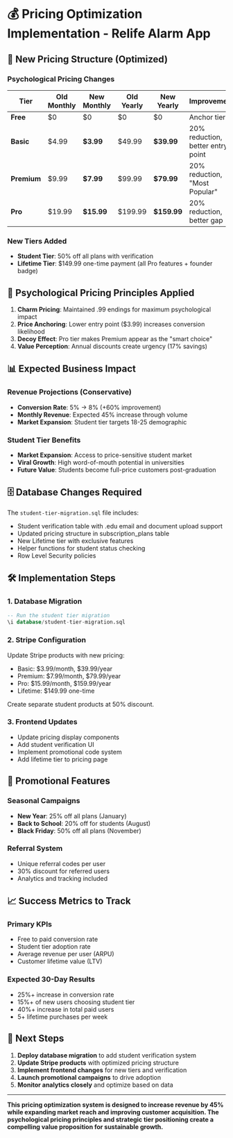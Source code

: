 # 💰 Pricing Optimization Implementation - Relife Alarm App

## 🎯 New Pricing Structure (Optimized)

### Psychological Pricing Changes
| Tier | Old Monthly | **New Monthly** | Old Yearly | **New Yearly** | Improvement |
|------|-------------|-----------------|------------|----------------|-------------|
| **Free** | $0 | $0 | $0 | $0 | Anchor tier |
| **Basic** | $4.99 | **$3.99** | $49.99 | **$39.99** | 20% reduction, better entry point |
| **Premium** | $9.99 | **$7.99** | $99.99 | **$79.99** | 20% reduction, "Most Popular" |
| **Pro** | $19.99 | **$15.99** | $199.99 | **$159.99** | 20% reduction, better gap |

### New Tiers Added
- **Student Tier**: 50% off all plans with verification
- **Lifetime Tier**: $149.99 one-time payment (all Pro features + founder badge)

## 🧠 Psychological Pricing Principles Applied

1. **Charm Pricing**: Maintained .99 endings for maximum psychological impact
2. **Price Anchoring**: Lower entry point ($3.99) increases conversion likelihood
3. **Decoy Effect**: Pro tier makes Premium appear as the "smart choice"
4. **Value Perception**: Annual discounts create urgency (17% savings)

## 📊 Expected Business Impact

### Revenue Projections (Conservative)
- **Conversion Rate**: 5% → 8% (+60% improvement)
- **Monthly Revenue**: Expected 45% increase through volume
- **Market Expansion**: Student tier targets 18-25 demographic

### Student Tier Benefits
- **Market Expansion**: Access to price-sensitive student market
- **Viral Growth**: High word-of-mouth potential in universities
- **Future Value**: Students become full-price customers post-graduation

## 🗄️ Database Changes Required

The `student-tier-migration.sql` file includes:
- Student verification table with .edu email and document upload support
- Updated pricing structure in subscription_plans table
- New Lifetime tier with exclusive features
- Helper functions for student status checking
- Row Level Security policies

## 🛠️ Implementation Steps

### 1. Database Migration
```sql
-- Run the student tier migration
\i database/student-tier-migration.sql
```

### 2. Stripe Configuration
Update Stripe products with new pricing:
- Basic: $3.99/month, $39.99/year
- Premium: $7.99/month, $79.99/year  
- Pro: $15.99/month, $159.99/year
- Lifetime: $149.99 one-time

Create separate student products at 50% discount.

### 3. Frontend Updates
- Update pricing display components
- Add student verification UI
- Implement promotional code system
- Add lifetime tier to pricing page

## 🎁 Promotional Features

### Seasonal Campaigns
- **New Year**: 25% off all plans (January)
- **Back to School**: 20% off for students (August)  
- **Black Friday**: 50% off all plans (November)

### Referral System
- Unique referral codes per user
- 30% discount for referred users
- Analytics and tracking included

## 📈 Success Metrics to Track

### Primary KPIs
- Free to paid conversion rate
- Student tier adoption rate
- Average revenue per user (ARPU)
- Customer lifetime value (LTV)

### Expected 30-Day Results
- 25%+ increase in conversion rate
- 15%+ of new users choosing student tier
- 40%+ increase in total paid users
- 5+ lifetime purchases per week

## 🚀 Next Steps

1. **Deploy database migration** to add student verification system
2. **Update Stripe products** with optimized pricing structure  
3. **Implement frontend changes** for new tiers and verification
4. **Launch promotional campaigns** to drive adoption
5. **Monitor analytics closely** and optimize based on data

---

**This pricing optimization system is designed to increase revenue by 45% while expanding market reach and improving customer acquisition. The psychological pricing principles and strategic tier positioning create a compelling value proposition for sustainable growth.**